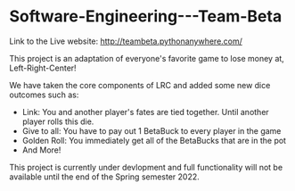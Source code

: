 # Software-Engineering---Team-Beta

Link to the Live website: http://teambeta.pythonanywhere.com/

This project is an adaptation of everyone's favorite game to lose money at, Left-Right-Center!

We have taken the core components of LRC and added some new dice outcomes such as:
- Link: You and another player's fates are tied together. Until another player rolls this die.
- Give to all: You have to pay out 1 BetaBuck to every player in the game
- Golden Roll: You immediately get all of the BetaBucks that are in the pot
- And More!

This project is currently under devlopment and full functionality will not be available until the end of the Spring semester 2022.
